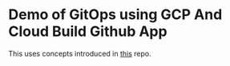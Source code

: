 # Demo of GitOps using GCP And Cloud Build Github App

This uses concepts introduced in [this](https://github.com/GoogleCloudBuild/hello-kubernetes) repo. 

